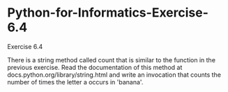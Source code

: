 # Python-for-Informatics-Exercise-6.4

Exercise 6.4

There is a string method called count that is similar to the function in the previous exercise. Read the documentation of this method at docs.python.org/library/string.html and write an invocation that counts the number of times the letter a occurs in 'banana'.

